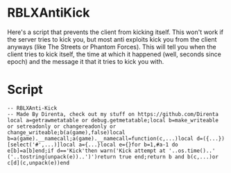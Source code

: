 # RBLXAntiKick
Here's a script that prevents the client from kicking itself. This won't work if the server tries to kick you, but most anti exploits kick you from the client anyways (like The Streets or Phantom Forces).
This will tell you when the client tries to kick itself, the time at which it happened (well, seconds since epoch) and the message it that it tries to kick you with.

# Script
```
-- RBLXAnti-Kick
-- Made By Direnta, check out my stuff on https://github.com/Direnta
local a=getrawmetatable or debug.getmetatable;local b=make_writeable or setreadonly or changereadonly or change_writeable;b(a(game),false)local b=a(game).__namecall;a(game).__namecall=function(c,...)local d=({...})[select('#',...)]local a={...}local e={}for b=1,#a-1 do e[b]=a[b]end;if d=='Kick'then warn('Kick attempt at '..os.time()..' ('..tostring(unpack(e))..')')return true end;return b and b(c,...)or c[d](c,unpack(e))end
```
